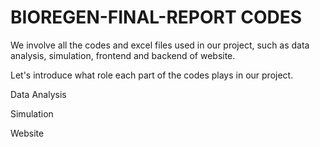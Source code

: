 # BIOREGEN-FINAL-REPORT CODES
We involve all the codes and excel files used in our project, such as data analysis, simulation, frontend and backend of website.

Let's introduce what role each part of the codes plays in our project.

Data Analysis

Simulation

Website
